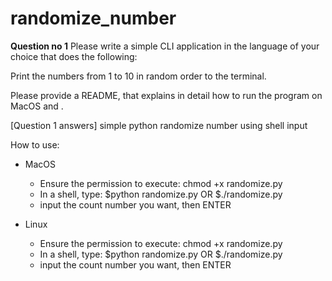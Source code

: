 # randomize_number
<strong>Question no 1</strong>
Please write a simple CLI application in the language of your choice that does the following:

Print the numbers from 1 to 10 in random order to the terminal.

Please provide a README, that explains in detail how to run the program on MacOS and .


[Question 1 answers]
simple python randomize number using shell input

How to use:
- MacOS 
  - Ensure the permission to execute: chmod +x randomize.py
  - In a shell, type:
    $python randomize.py 
    OR
    $./randomize.py
  - input the count number you want, then ENTER
  
- Linux
  - Ensure the permission to execute: chmod +x randomize.py
  - In a shell, type:
    $python randomize.py 
    OR
    $./randomize.py
  - input the count number you want, then ENTER


